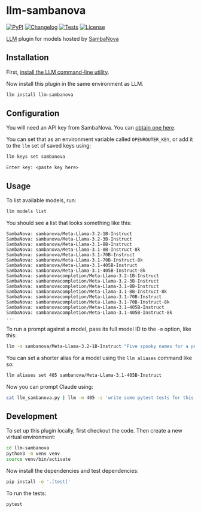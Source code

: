 # llm-sambanova

[![PyPI](https://img.shields.io/pypi/v/llm-sambanova.svg)](https://pypi.org/project/llm-sambanova/)
[![Changelog](https://img.shields.io/github/v/release/simonw/llm-sambanova?include_prereleases&label=changelog)](https://github.com/simonw/llm-sambanova/releases)
[![Tests](https://github.com/simonw/llm-sambanova/workflows/Test/badge.svg)](https://github.com/simonw/llm-sambanova/actions?query=workflow%3ATest)
[![License](https://img.shields.io/badge/license-Apache%202.0-blue.svg)](https://github.com/simonw/llm-sambanova/blob/main/LICENSE)

[LLM](https://llm.datasette.io/) plugin for models hosted by [SambaNova](https://sambanova.ai/)

## Installation

First, [install the LLM command-line utility](https://llm.datasette.io/en/stable/setup.html).

Now install this plugin in the same environment as LLM.
```bash
llm install llm-sambanova
```

## Configuration

You will need an API key from SambaNova. You can [obtain one here](https://sambanova.ai/keys).

You can set that as an environment variable called `OPENROUTER_KEY`, or add it to the `llm` set of saved keys using:

```bash
llm keys set sambanova
```
```
Enter key: <paste key here>
```

## Usage

To list available models, run:
```bash
llm models list
```
You should see a list that looks something like this:
```
SambaNova: sambanova/Meta-Llama-3.2-1B-Instruct
SambaNova: sambanova/Meta-Llama-3.2-3B-Instruct
SambaNova: sambanova/Meta-Llama-3.1-8B-Instruct
SambaNova: sambanova/Meta-Llama-3.1-8B-Instruct-8k
SambaNova: sambanova/Meta-Llama-3.1-70B-Instruct
SambaNova: sambanova/Meta-Llama-3.1-70B-Instruct-8k
SambaNova: sambanova/Meta-Llama-3.1-405B-Instruct
SambaNova: sambanova/Meta-Llama-3.1-405B-Instruct-8k
SambaNova: sambanovacompletion/Meta-Llama-3.2-1B-Instruct
SambaNova: sambanovacompletion/Meta-Llama-3.2-3B-Instruct
SambaNova: sambanovacompletion/Meta-Llama-3.1-8B-Instruct
SambaNova: sambanovacompletion/Meta-Llama-3.1-8B-Instruct-8k
SambaNova: sambanovacompletion/Meta-Llama-3.1-70B-Instruct
SambaNova: sambanovacompletion/Meta-Llama-3.1-70B-Instruct-8k
SambaNova: sambanovacompletion/Meta-Llama-3.1-405B-Instruct
SambaNova: sambanovacompletion/Meta-Llama-3.1-405B-Instruct-8k
...
```
To run a prompt against a model, pass its full model ID to the `-m` option, like this:
```bash
llm -m sambanova/Meta-Llama-3.2-1B-Instruct "Five spooky names for a pet tarantula"
```
You can set a shorter alias for a model using the `llm aliases` command like so:
```bash
llm aliases set 405 sambanova/Meta-Llama-3.1-405B-Instruct
```
Now you can prompt Claude using:
```bash
cat llm_sambanova.py | llm -m 405 -s 'write some pytest tests for this'
```
## Development

To set up this plugin locally, first checkout the code. Then create a new virtual environment:
```bash
cd llm-sambanova
python3 -m venv venv
source venv/bin/activate
```
Now install the dependencies and test dependencies:
```bash
pip install -e '.[test]'
```
To run the tests:
```bash
pytest
```
